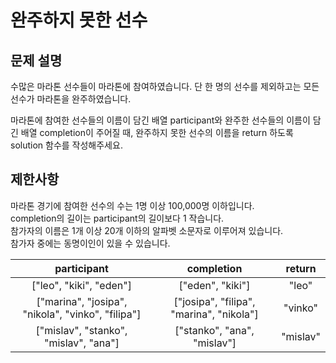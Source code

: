 # 완주하지 못한 선수

## 문제 설명

수많은 마라톤 선수들이 마라톤에 참여하였습니다. 단 한 명의 선수를 제외하고는 모든 선수가 마라톤을 완주하였습니다.

마라톤에 참여한 선수들의 이름이 담긴 배열 participant와 완주한 선수들의 이름이 담긴 배열 completion이 주어질 때, 완주하지 못한 선수의 이름을 return 하도록 solution 함수를 작성해주세요.

## 제한사항

마라톤 경기에 참여한 선수의 수는 1명 이상 100,000명 이하입니다.  
completion의 길이는 participant의 길이보다 1 작습니다.  
참가자의 이름은 1개 이상 20개 이하의 알파벳 소문자로 이루어져 있습니다.  
참가자 중에는 동명이인이 있을 수 있습니다.

|                                         participant                                         |                	completion                |	return|
|:-------------------------------------------------------------------------------------------:|:-----------------------------------------:| :-----: |
|                                   ["leo", "kiki", "eden"]                                   |             	["eden", "kiki"]             |	"leo" |
| ["marina", "josipa", "nikola", "vinko", "filipa"] | 	["josipa", "filipa", "marina", "nikola"] |     	"vinko"      |
| ["mislav", "stanko", "mislav", "ana"]	|  ["stanko", "ana", "mislav"]	| "mislav" |

